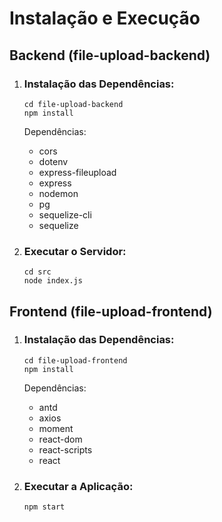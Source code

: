<!DOCTYPE html>
<html lang="en">
<head>
<meta charset="UTF-8">
<meta name="viewport" content="width=device-width, initial-scale=1.0">
</head>
<body>
<h1>Instalação e Execução</h1>

<h2>Backend (file-upload-backend)</h2>

<ol>
  <li>
    <h3>Instalação das Dependências:</h3>
    <pre><code>cd file-upload-backend
npm install</code></pre>
    <p>Dependências:</p>
    <ul>
      <li>cors</li>
      <li>dotenv</li>
      <li>express-fileupload</li>
      <li>express</li>
      <li>nodemon</li>
      <li>pg</li>
      <li>sequelize-cli</li>
      <li>sequelize</li>
    </ul>
  </li>

  <li>
    <h3>Executar o Servidor:</h3>
    <pre><code>cd src
node index.js</code></pre>
  </li>
</ol>

<h2>Frontend (file-upload-frontend)</h2>

<ol>
  <li>
    <h3>Instalação das Dependências:</h3>
    <pre><code>cd file-upload-frontend
npm install</code></pre>
    <p>Dependências:</p>
    <ul>
      <li>antd</li>
      <li>axios</li>
      <li>moment</li>
      <li>react-dom</li>
      <li>react-scripts</li>
      <li>react</li>
    </ul>
  </li>

  <li>
    <h3>Executar a Aplicação:</h3>
    <pre><code>npm start</code></pre>
  </li>
</ol>

</body>
</html>

